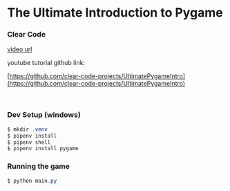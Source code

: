 # The Ultimate Introduction to Pygame

### Clear Code

[video url](https://www.youtube.com/watch?v=AY9MnQ4x3zk)

youtube tutorial github link:

[https://github.com/clear-code-projects/UltimatePygameIntro](https://github.com/clear-code-projects/UltimatePygameIntro)

<br>

### Dev Setup (windows)

```powershell
$ mkdir .venv
$ pipenv install
$ pipenv shell
$ pipenv install pygame
```

### Running the game

```powershell
$ python main.py
```

